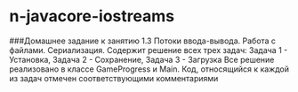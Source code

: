# n-javacore-iostreams
###Домашнее задание к занятию 1.3 Потоки ввода-вывода. Работа с файлами. Сериализация. 
Содержит решение всех трех задач: 
Задача 1 - Установка, 
Задача 2 - Сохранение, 
Задача 3 - Загрузка
Все решение реализовано в классе GameProgress и Main.
Код, относящийся к каждой из задач отмечен соответствующими комментариями
